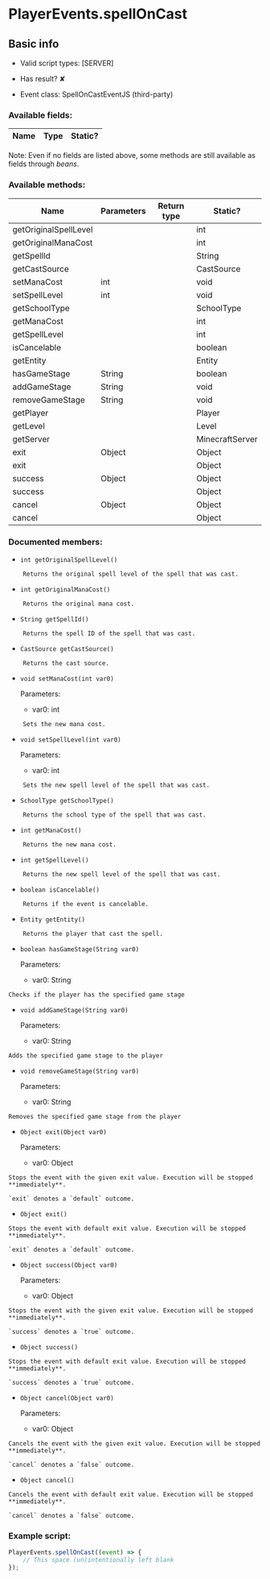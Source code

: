 # PlayerEvents.spellOnCast

## Basic info

- Valid script types: [SERVER]

- Has result? ✘

- Event class: SpellOnCastEventJS (third-party)

### Available fields:

| Name | Type | Static? |
| ---- | ---- | ------- |

Note: Even if no fields are listed above, some methods are still available as fields through *beans*.

### Available methods:

| Name | Parameters | Return type | Static? |
| ---- | ---------- | ----------- | ------- |
| getOriginalSpellLevel |  |  | int | ✘ |
| getOriginalManaCost |  |  | int | ✘ |
| getSpellId |  |  | String | ✘ |
| getCastSource |  |  | CastSource | ✘ |
| setManaCost | int |  | void | ✘ |
| setSpellLevel | int |  | void | ✘ |
| getSchoolType |  |  | SchoolType | ✘ |
| getManaCost |  |  | int | ✘ |
| getSpellLevel |  |  | int | ✘ |
| isCancelable |  |  | boolean | ✘ |
| getEntity |  |  | Entity | ✘ |
| hasGameStage | String |  | boolean | ✘ |
| addGameStage | String |  | void | ✘ |
| removeGameStage | String |  | void | ✘ |
| getPlayer |  |  | Player | ✘ |
| getLevel |  |  | Level | ✘ |
| getServer |  |  | MinecraftServer | ✘ |
| exit | Object |  | Object | ✘ |
| exit |  |  | Object | ✘ |
| success | Object |  | Object | ✘ |
| success |  |  | Object | ✘ |
| cancel | Object |  | Object | ✘ |
| cancel |  |  | Object | ✘ |


### Documented members:

- `int getOriginalSpellLevel()`
```
    Returns the original spell level of the spell that was cast.
```

- `int getOriginalManaCost()`
```
    Returns the original mana cost.
```

- `String getSpellId()`
```
    Returns the spell ID of the spell that was cast.
```

- `CastSource getCastSource()`
```
    Returns the cast source.
```

- `void setManaCost(int var0)`

  Parameters:
  - var0: int

```
    Sets the new mana cost.
```

- `void setSpellLevel(int var0)`

  Parameters:
  - var0: int

```
    Sets the new spell level of the spell that was cast.
```

- `SchoolType getSchoolType()`
```
    Returns the school type of the spell that was cast.
```

- `int getManaCost()`
```
    Returns the new mana cost.
```

- `int getSpellLevel()`
```
    Returns the new spell level of the spell that was cast.
```

- `boolean isCancelable()`
```
    Returns if the event is cancelable.
```

- `Entity getEntity()`
```
    Returns the player that cast the spell.
```

- `boolean hasGameStage(String var0)`

  Parameters:
  - var0: String

```
Checks if the player has the specified game stage
```

- `void addGameStage(String var0)`

  Parameters:
  - var0: String

```
Adds the specified game stage to the player
```

- `void removeGameStage(String var0)`

  Parameters:
  - var0: String

```
Removes the specified game stage from the player
```

- `Object exit(Object var0)`

  Parameters:
  - var0: Object

```
Stops the event with the given exit value. Execution will be stopped **immediately**.

`exit` denotes a `default` outcome.
```

- `Object exit()`
```
Stops the event with default exit value. Execution will be stopped **immediately**.

`exit` denotes a `default` outcome.
```

- `Object success(Object var0)`

  Parameters:
  - var0: Object

```
Stops the event with the given exit value. Execution will be stopped **immediately**.

`success` denotes a `true` outcome.
```

- `Object success()`
```
Stops the event with default exit value. Execution will be stopped **immediately**.

`success` denotes a `true` outcome.
```

- `Object cancel(Object var0)`

  Parameters:
  - var0: Object

```
Cancels the event with the given exit value. Execution will be stopped **immediately**.

`cancel` denotes a `false` outcome.
```

- `Object cancel()`
```
Cancels the event with default exit value. Execution will be stopped **immediately**.

`cancel` denotes a `false` outcome.
```



### Example script:

```js
PlayerEvents.spellOnCast((event) => {
	// This space (un)intentionally left blank
});
```

